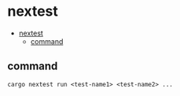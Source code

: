# nextest

- [nextest](#nextest)
  - [command](#command)

## command

```shell
cargo nextest run <test-name1> <test-name2> ...
```
